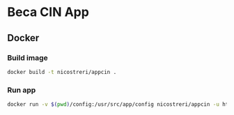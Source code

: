 # Beca CIN App

## Docker

### Build image
```bash
docker build -t nicostreri/appcin .
```

### Run app
```bash
docker run -v $(pwd)/config:/usr/src/app/config nicostreri/appcin -u https://www.google.com
```